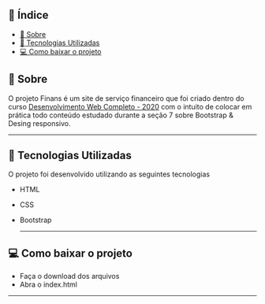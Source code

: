 ## 📜 Índice
- [📝 Sobre](#-sobre)
- [👾 Tecnologias Utilizadas](#-tecnologias-utilizadas)
- [💻 Como baixar o projeto](#-como-baixar-o-projeto)

## 📝 Sobre 
O projeto Finans é um site de serviço financeiro que foi criado dentro do curso [Desenvolvimento Web Completo - 2020](https://www.udemy.com/course/web-completo/) com o intuito de colocar em prática todo conteúdo estudado durante a seção 7 sobre Bootstrap & Desing responsivo. 

---
## 👾 Tecnologias Utilizadas 
O projeto foi desenvolvido utilizando as seguintes tecnologias 
- HTML  
- CSS
- Bootstrap 

  ---
## 💻 Como baixar o projeto 
- Faça o download dos arquivos
- Abra o index.html
---
